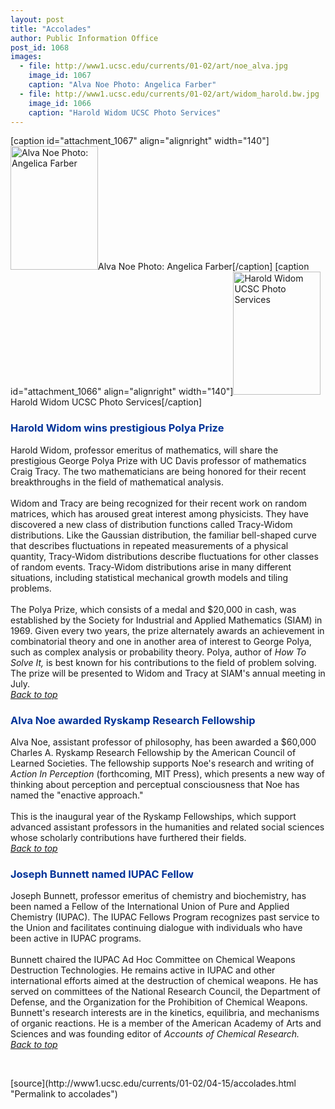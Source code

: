 ```yaml
---
layout: post
title: "Accolades"
author: Public Information Office
post_id: 1068
images:
  - file: http://www1.ucsc.edu/currents/01-02/art/noe_alva.jpg
    image_id: 1067
    caption: "Alva Noe Photo: Angelica Farber"
  - file: http://www1.ucsc.edu/currents/01-02/art/widom_harold.bw.jpg
    image_id: 1066
    caption: "Harold Widom UCSC Photo Services"
---
```


[caption id="attachment_1067" align="alignright" width="140"]<a href="http://localhost/mysite/wp-content/uploads/2002/04/noe_alva.jpg"><img class="size-full wp-image-1067" src="http://localhost/mysite/wp-content/uploads/2002/04/noe_alva.jpg" alt="Alva Noe Photo: Angelica Farber" width="140" height="198" /></a>Alva Noe Photo: Angelica Farber[/caption]
[caption id="attachment_1066" align="alignright" width="140"]<a href="http://localhost/mysite/wp-content/uploads/2002/04/widom_harold.bw.jpg"><img class="size-full wp-image-1066" src="http://localhost/mysite/wp-content/uploads/2002/04/widom_harold.bw.jpg" alt="Harold Widom UCSC Photo Services" width="140" height="197" /></a>Harold Widom UCSC Photo Services[/caption]
<h3>
  <a name="Harold" id="Harold"></a><font color="#003399"><b>Harold Widom wins prestigious Polya Prize</b></font>
</h3>Harold Widom, professor emeritus of mathematics, will share the prestigious George Polya Prize with UC Davis professor of mathematics Craig Tracy. The two mathematicians are being honored for their recent breakthroughs in the field of mathematical analysis.<br>
<br>
Widom and Tracy are being recognized for their recent work on random matrices, which has aroused great interest among physicists. They have discovered a new class of distribution functions called Tracy-Widom distributions. Like the Gaussian distribution, the familiar bell-shaped curve that describes fluctuations in repeated measurements of a physical quantity, Tracy-Widom distributions describe fluctuations for other classes of random events. Tracy-Widom distributions arise in many different situations, including statistical mechanical growth models and tiling problems.<br>
<br>
The Polya Prize, which consists of a medal and $20,000 in cash, was established by the Society for Industrial and Applied Mathematics (SIAM) in 1969. Given every two years, the prize alternately awards an achievement in combinatorial theory and one in another area of interest to George Polya, such as complex analysis or probability theory. Polya, author of <i>How To Solve It,</i> is best known for his contributions to the field of problem solving. The prize will be presented to Widom and Tracy at SIAM's annual meeting in July.<i><br></i><a href="#Harold"><i>Back to top</i></a>
<h3>
  <a name="Alva" id="Alva"></a><font color="#003399">Alva Noe awarded Ryskamp Research Fellowship</font>
</h3>Alva Noe, assistant professor of philosophy, has been awarded a $60,000 Charles A. Ryskamp Research Fellowship by the American Council of Learned Societies. The fellowship supports Noe's research and writing of <i>Action In Perception</i> (forthcoming, MIT Press), which presents a new way of thinking about perception and perceptual consciousness that Noe has named the "enactive approach."<br>
<br>
This is the inaugural year of the Ryskamp Fellowships, which support advanced assistant professors in the humanities and related social sciences whose scholarly contributions have furthered their fields.<br>
<a href="#Harold"><i>Back to top</i></a>
<h3>
  <a name="Joseph" id="Joseph"></a><font color="#003399">Joseph Bunnett named IUPAC Fellow</font>
</h3>
<p>
  Joseph Bunnett, professor emeritus of chemistry and biochemistry, has been named a Fellow of the International Union of Pure and Applied Chemistry (IUPAC). The IUPAC Fellows Program recognizes past service to the Union and facilitates continuing dialogue with individuals who have been active in IUPAC programs.<br>
  <br>
  Bunnett chaired the IUPAC Ad Hoc Committee on Chemical Weapons Destruction Technologies. He remains active in IUPAC and other international efforts aimed at the destruction of chemical weapons. He has served on committees of the National Research Council, the Department of Defense, and the Organization for the Prohibition of Chemical Weapons. Bunnett's research interests are in the kinetics, equilibria, and mechanisms of organic reactions. He is a member of the American Academy of Arts and Sciences and was founding editor of <i>Accounts of Chemical Research.</i><br>
  <a href="#Harold"><i>Back to top</i></a>
</p>
<p>

</p>
<p>
  <br>
  </p>
[source](http://www1.ucsc.edu/currents/01-02/04-15/accolades.html "Permalink to accolades")

